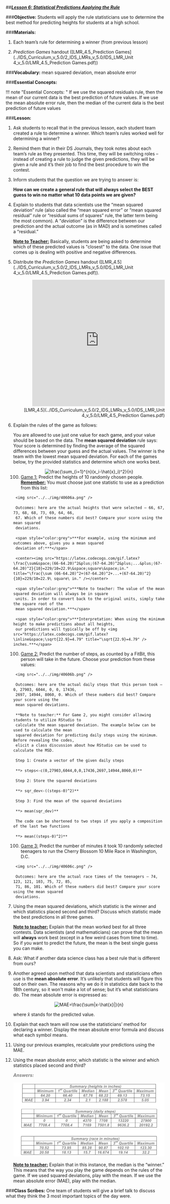 ##***<u>Lesson 6: Statistical Predictions Applying the Rule</u>***

###**Objective:**
Students will apply the rule statisticians use to determine the best method for predicting heights for
students at a high school.

###**Materials:**
1. Each team’s rule for determining a winner (from previous lesson)

2. *Prediction Games* handout ([LMR_4.5_Prediction Games](../IDS_Curriculum_v_5.0/2_IDS_LMRs_v_5.0/IDS_LMR_Unit 4_v_5.0/LMR_4.5_Prediction Games.pdf))

###**Vocabulary:**
mean squared deviation, mean absolute error

###**Essential Concepts:**

!!! note "Essential Concepts: " 
    If we use the squared residuals rule, then the mean of our current data is the best
    prediction of future values. If we use the mean absolute error rule, then the median of the current data is the
    best prediction of future values

###**Lesson:**
1. Ask students to recall that in the previous lesson, each student team created a rule to determine
a winner. Which team’s rules worked well for determining a winner?

2. Remind them that in their DS Journals, they took notes about each team’s rule as they presented.
This time, they will be switching roles – instead of creating a rule to judge the given predictions,
they will be given a rule and it’s their job to find the best procedure to win the contest.

3. Inform students that the question we are trying to answer is:

    **How can we create a general rule that will always select the BEST guess to win no matter
    what 10 data points we are given?**

4. Explain to students that data scientists use the “mean squared deviation” rule (also called the
“mean squared error” or “mean squared residual” rule or “residual sums of squares” rule, the
latter term being the most common). A “*deviation*” is the difference between our prediction and
the actual outcome (as in MAD) and is sometimes called a “residual.”

    **<u>Note to Teacher:</u>** Basically, students are being asked to determine which of these predicted
    values is "closest" to the data. One issue that comes up is dealing with positive and negative
    differences.

5. Distribute the *Prediction Games* handout ([LMR_4.5](../IDS_Curriculum_v_5.0/2_IDS_LMRs_v_5.0/IDS_LMR_Unit 4_v_5.0/LMR_4.5_Prediction Games.pdf)).
    <div align="right"><iframe src="https://docs.google.com/viewerng/viewer?url=https://curriculum.idsucla.org/IDS_Curriculum_v_5.0/2_IDS_LMRs_v_5.0/IDS_LMR_Unit 4_v_5.0/LMR_4.5_Prediction Games.pdf&embedded=true" style=" width:420px;height:400px;" frameborder="0"></iframe><br>[LMR_4.5](../IDS_Curriculum_v_5.0/2_IDS_LMRs_v_5.0/IDS_LMR_Unit 4_v_5.0/LMR_4.5_Prediction Games.pdf)</div>

6. Explain the rules of the game as follows:

    You are allowed to use just one value for each game, and your value should be based on the
    data. The **mean squared deviation** rule says: Your score is determined by finding the average of
    the squared differences between your guess and the actual values. The winner is the team with
    the lowest mean squared deviation. For each of the games below, try the provided statistics and
    determine which one works best.

    <center><img src="https://latex.codecogs.com/gif.latex?\frac{\sum_{i=1}^{n}(x_i-\hat{x}_i)^2}{n}" title="\frac{\sum_{i=1}^{n}(x_i-\hat{x}_i)^2}{n}" /></center>

    100. <u>Game 1:</u> Predict the heights of 10 randomly chosen people. **<u>Remember:</u>** You must choose
    just one statistic to use as a prediction from this list:

        <img src="../../img/40606a.png" />

        Outcomes: here are the actual heights that were selected – 66, 67, 73, 68, 68, 73, 69, 64, 66,
        67. Which of these numbers did best? Compare your score using the mean squared
        deviations.

        <span style="color:grey">***For example, using the minimum and outcomes above, gives you a mean squared
        deviation of:***</span>

        <center><img src="https://latex.codecogs.com/gif.latex?\frac{\sum&space;(66-64.20)^2&plus;(67-64.20)^2&plus;...&plus;(67-64.20)^2}{10}=229/10=22.9\&space;square\&space;in." title="\frac{\sum (66-64.20)^2+(67-64.20)^2+...+(67-64.20)^2}{10}=229/10=22.9\ square\ in." /></center>

        <span style="color:grey">***Note to teacher: The value of the mean squared deviation will always be in square
        units. In order to convert back to the original units, simply take the square root of the
        mean squared deviation.***</span>

        <span style="color:grey">***Interpretation: When using the minimum height to make predictions about all heights,
        our predictions will typically be off by <img src="https://latex.codecogs.com/gif.latex?\inline&space;\sqrt{22.9}=4.79" title="\sqrt{22.9}=4.79" /> inches.***</span>    

    100. <u>Game 2:</u> Predict the number of steps, as counted by a FitBit, this person will take in the future.
    Choose your prediction from these values:

        <img src="../../img/40606b.png" />

        Outcomes: here are the actual daily steps that this person took – 0, 27903, 6044, 0, 0, 17436,
        2697, 14944, 8060, 0. Which of these numbers did best? Compare your score using the
        mean squared deviations.

        **Note to teacher:** For Game 2, you might consider allowing students to utilize RStudio to
        calculate the mean squared deviation. The example below can be used to calculate the mean
        squared deviation for predicting daily steps using the minimum. Before revealing the codes,
        elicit a class discussion about how RStudio can be used to calculate the MSD.

        Step 1: Create a vector of the given daily steps

        **> steps<-c(0,27903,6044,0,0,17436,2697,14944,8060,0)**

        Step 2: Store the squared deviations

        **> sqr_dev<-((steps-0)^2)**

        Step 3: Find the mean of the squared deviations

        **> mean(sqr_dev)**

        The code can be shortened to two steps if you apply a composition of the last two functions

        **> mean((steps-0)^2)**

    100. <u>Game 3:</u> Predict the number of minutes it took 10 randomly selected teenagers to run the
    Cherry Blossom 10 Mile Race in Washington, D.C.

        <img src="../../img/40606c.png" />
        
        Outcomes: here are the actual race times of the teenagers – 74, 123, 121, 103, 75, 72, 85,
        71, 86, 101. Which of these numbers did best? Compare your score using the mean squared
        deviations.

7. Using the mean squared deviations, which statistic is the winner and which statistics placed
second and third? Discuss which statistic made the best predictions in all three games.

    **<u>Note to teacher:</u>** Explain that the mean worked best for all three contests. Data scientists (and
    mathematicians) can prove that the mean will **always** work best (except in a few weird cases
    from time to time). So if you want to predict the future, the mean is the best single guess you can
    make.

8. Ask: What if another data science class has a best rule that is different from ours?

9. Another agreed upon method that data scientists and statisticians often use is the **mean
absolute error**. It’s unlikely that students will figure this out on their own. The reasons why we do
it in statistics date back to the 18th century, so it won't make a lot of sense; but it’s what
statisticians do. The mean absolute error is expressed as:

    <center><img src="https://latex.codecogs.com/gif.latex?MAE=\frac{\sum|x-\hat{x}|}{n}" title="MAE=\frac{\sum|x-\hat{x}|}{n}" /></center>

    where x̂ stands for the predicted value.

10. Explain that each team will now use the statisticians’ method for declaring a winner. Display the
mean absolute error formula and discuss what each symbol means.

11. Using our previous examples, recalculate your predictions using the MAE.

12. Using the mean absolute error, which statistic is the winner and which statistics placed second
and third?

    <span style="color:grey">***Answers:***</span>

    <img src="../../img/40612.png" />

    **<u>Note to teacher:</u>** Explain that in this instance, the median is the “winner.” This means that the
    way you play the game depends on the rules of the game. If we used squared deviations, play
    with the mean. If we use the mean absolute error (MAE), play with the median.

###**Class Scribes:**
One team of students will give a brief talk to discuss what they think the 3 most important topics of the
day were.